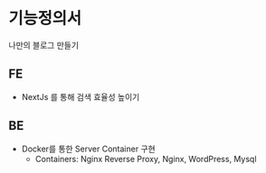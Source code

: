 # 기능정의서
나만의 블로그 만들기

## FE
- NextJs 를 통해 검색 효율성 높이기

## BE
- Docker를 통한 Server Container 구현
  - Containers: Nginx Reverse Proxy, Nginx, WordPress, Mysql
